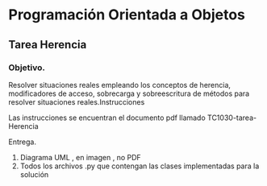 # Programación Orientada a Objetos 
## Tarea Herencia

### Objetivo.

Resolver situaciones reales empleando los conceptos de herencia, modificadores de acceso, sobrecarga y sobreescritura de métodos para resolver situaciones reales.Instrucciones

Las instrucciones se encuentran el documento pdf llamado TC1030-tarea-Herencia

Entrega.

1. Diagrama UML , en imagen , no PDF
2. Todos los archivos .py que contengan las clases implementadas para la solución

